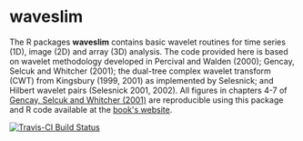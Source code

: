 # waveslim

The R packages **waveslim** contains basic wavelet routines for time series (1D), image (2D) and array (3D) analysis. The code provided here is based on wavelet methodology developed in Percival and Walden (2000); Gencay, Selcuk and Whitcher (2001); the dual-tree complex wavelet transform (CWT) from Kingsbury (1999, 2001) as implemented by Selesnick; and Hilbert wavelet pairs (Selesnick 2001, 2002). All figures in chapters 4-7 of <a href="http://www.amazon.com/exec/obidos/ASIN/0122796705/">Gencay, Selcuk and Whitcher (2001)</a> are reproducible using this package and R code available at the <a href="http://wwwf.imperial.ac.uk/~bwhitche/book/">book's website</a>.

[![Travis-CI Build Status](https://travis-ci.org/muschellij2/waveslim.svg?branch=master)](https://travis-ci.org/muschellij2/waveslim)